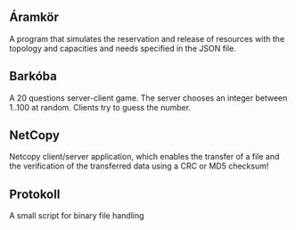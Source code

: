 ## Áramkör
A program that simulates the reservation and release of resources with the topology and capacities and needs specified in the JSON file.

## Barkóba
A 20 questions server-client game. The server chooses an integer between 1..100 at random. Clients try to guess the number.

## NetCopy
Netcopy client/server application, which enables the transfer of a file and the verification of the transferred data using a CRC or MD5 checksum!

## Protokoll
A small script for binary file handling

